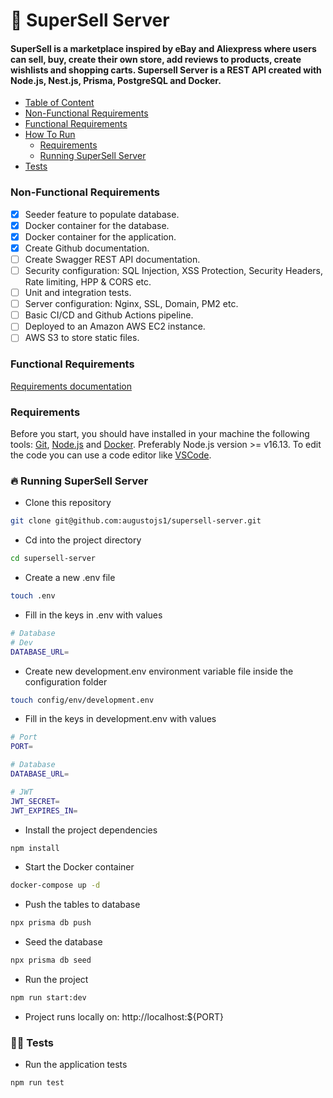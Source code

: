 # 🏬 SuperSell Server

#### SuperSell is a marketplace inspired by eBay and Aliexpress where users can sell, buy, create their own store, add reviews to products, create wishlists and shopping carts. Supersell Server is a REST API created with Node.js, Nest.js, Prisma, PostgreSQL and Docker.

- [Table of Content](#table-of-content)
- [Non-Functional Requirements](#non-func-features)
- [Functional Requirements](#func-features)
- [How To Run](#how-to-run)
    - [Requirements](#requirements)
    - [Running SuperSell Server](#rodando-o-matricula-instituicao)
- [Tests](#tests)

### Non-Functional Requirements

- [x] Seeder feature to populate database.
- [x] Docker container for the database.
- [x] Docker container for the application.
- [x] Create Github documentation.
- [ ] Create Swagger REST API documentation.
- [ ] Security configuration: SQL Injection, XSS Protection, Security Headers, Rate limiting, HPP & CORS etc.
- [ ] Unit and integration tests.
- [ ] Server configuration: Nginx, SSL, Domain, PM2 etc.
- [ ] Basic CI/CD and Github Actions pipeline.
- [ ] Deployed to an Amazon AWS EC2 instance.
- [ ] AWS S3 to store static files.

### Functional Requirements
[Requirements documentation](docs/requirements.md)

### Requirements

Before you start, you should have installed in your machine the following tools:
[Git](https://git-scm.com), [Node.js](https://nodejs.org/en/) and [Docker](https://www.docker.com/). Preferably Node.js version >= v16.13.
To edit the code you can use a code editor like [VSCode](https://code.visualstudio.com/).

### 🔥 Running SuperSell Server

- Clone this repository
```bash
git clone git@github.com:augustojs1/supersell-server.git
```

- Cd into the project directory
```bash
cd supersell-server
```

- Create a new .env file
```bash
touch .env
```

- Fill in the keys in .env with values
```bash
# Database
# Dev
DATABASE_URL=
```

- Create new development.env environment variable file inside the configuration folder
```bash
touch config/env/development.env
```

- Fill in the keys in development.env with values
```bash
# Port
PORT=

# Database
DATABASE_URL=

# JWT
JWT_SECRET=
JWT_EXPIRES_IN=
```

- Install the project dependencies
```bash
npm install
```

- Start the Docker container
```bash
docker-compose up -d
```
- Push the tables to database
```bash
npx prisma db push
```

- Seed the database
```bash
npx prisma db seed
```

- Run the project
```bash
npm run start:dev
```
- Project runs locally on: http://localhost:${PORT}

### 👨‍🔬 Tests
- Run the application tests
```bash
npm run test
```
